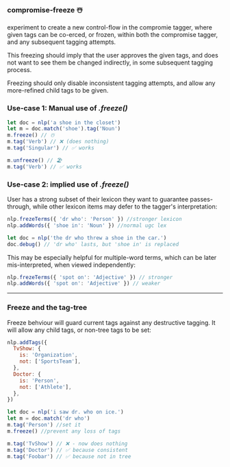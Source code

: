 ### compromise-freeze ☃️

experiment to create a new control-flow in the compromie tagger, where given tags can be co-erced, or frozen, within both the compromise tagger, and any subsequent tagging attempts.

This freezing should imply that the user approves the given tags, and does not want to see them be changed indirectly, in some subsequent tagging process.

Freezing should only disable inconsistent tagging attempts, and allow any more-refined child tags to be given.

### Use-case 1: Manual use of _.freeze()_

```js
let doc = nlp('a shoe in the closet')
let m = doc.match('shoe').tag('Noun')
m.freeze() // ☃️
m.tag('Verb') // ❌ (does nothing)
m.tag('Singular') // ✅ works

m.unfreeze() // 🏖️
m.tag('Verb') // ✅ works
```

### Use-case 2: implied use of _.freeze()_

User has a strong subset of their lexicon they want to guarantee passes-through, while other lexicon items may defer to the tagger's interpretation:

```js
nlp.frezeTerms({ 'dr who': 'Person' }) //stronger lexicon
nlp.addWords({ 'shoe in': 'Noun' }) //normal ugc lex

let doc = nlp('the dr who threw a shoe in the car.')
doc.debug() // 'dr who' lasts, but 'shoe in' is replaced
```

This may be especially helpful for multiple-word terms, which can be later mis-interpreted, when viewed independently:

```js
nlp.frezeTerms({ 'spot on': 'Adjective' }) // stronger
nlp.addWords({ 'spot on': 'Adjective' }) // weaker
```

---

### Freeze and the tag-tree

Freeze behviour will guard current tags against any destructive tagging. It will allow any child tags, or non-tree tags to be set:

```js
nlp.addTags({
  TvShow: {
    is: 'Organization',
    not: ['SportsTeam'],
  },
  Doctor: {
    is: 'Person',
    not: ['Athlete'],
  },
})

let doc = nlp('i saw dr. who on ice.')
let m = doc.match('dr who')
m.tag('Person') //set it
m.freeze() //prevent any loss of tags

m.tag('TvShow') // ❌ - now does nothing
m.tag('Doctor') // ✅ because consistent
m.tag('Foobar') // ✅ because not in tree
```

<!--
### Use-case 3:

```js
// apply freezing on all user-tagged words
nlp.freezeUserLex()
let doc = nlp('i saw dr. who on ice.', { 'dr who': 'Person' })

let m = doc.match('dr who')
m.tag('TvShow') // does nothing
```
 -->
